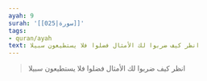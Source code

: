 ```yaml
---
ayah: 9
surah: '[[025|سورة]]'
tags:
- quran/ayah
text: انظر كيف ضربوا لك الأمثال فضلوا فلا يستطيعون سبيلا
---
```

> انظر كيف ضربوا لك الأمثال فضلوا فلا يستطيعون سبيلا
